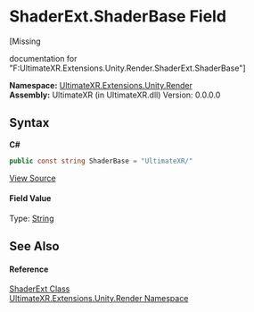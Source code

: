 # ShaderExt.ShaderBase Field
 

\[Missing <summary> documentation for "F:UltimateXR.Extensions.Unity.Render.ShaderExt.ShaderBase"\]

**Namespace:**&nbsp;<a href="N_UltimateXR_Extensions_Unity_Render">UltimateXR.Extensions.Unity.Render</a><br />**Assembly:**&nbsp;UltimateXR (in UltimateXR.dll) Version: 0.0.0.0

## Syntax

**C#**<br />
``` C#
public const string ShaderBase = "UltimateXR/"
```

<a href="UltimateXR/Scripts/Extensions/Unity/Render/ShaderExt.cs" rel="noopener noreferrer" title="View the source code">View Source</a><br />

#### Field Value
Type: <a href="https://docs.microsoft.com/dotnet/api/system.string" target="_blank" rel="noopener noreferrer">String</a>

## See Also


#### Reference
<a href="T_UltimateXR_Extensions_Unity_Render_ShaderExt">ShaderExt Class</a><br /><a href="N_UltimateXR_Extensions_Unity_Render">UltimateXR.Extensions.Unity.Render Namespace</a><br />